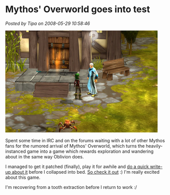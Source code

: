 # Mythos' Overworld goes into test

*Posted by Tipa on 2008-05-29 10:58:46*

![mythos-2008-05-28-23-42-04-66.jpg](../../../uploads/2008/05/mythos-2008-05-28-23-42-04-66.jpg)

Spent some time in IRC and on the forums waiting with a lot of other Mythos fans for the rumored arrival of Mythos' Overworld, which turns the heavily-instanced game into a game which rewards exploration and wandering about in the same way Oblivion does.

I managed to get it patched (finally), play it for awhile and [do a quick write-up about it](http://www.massively.com/2008/05/29/a-first-look-at-mythos-overworld/) before I collapsed into bed. [So check it out](http://www.massively.com/2008/05/29/a-first-look-at-mythos-overworld/) :) I'm really excited about this game.

I'm recovering from a tooth extraction before I return to work :/

